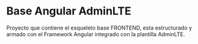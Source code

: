 # Base Angular AdminLTE

Proyecto que contiene el esqueleto base FRONTEND, esta estructurado y armado con el Framework Angular  integrado con la plantilla AdminLTE.
